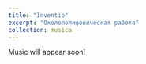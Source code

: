 ```yaml
---
title: "Inventio"
excerpt: "Околополифоническая работа"
collection: musica
---
```


Music will appear soon!
